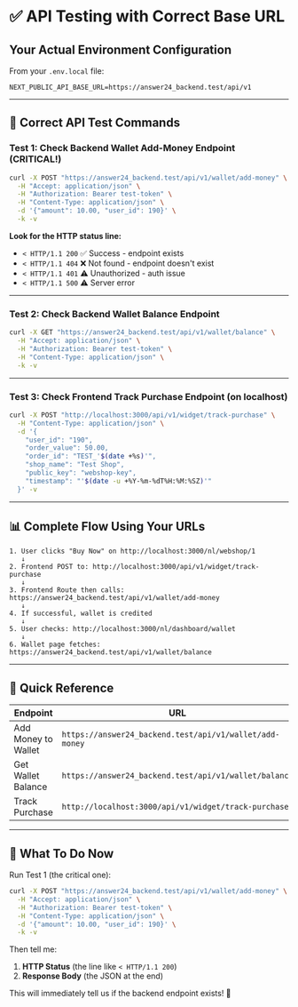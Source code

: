 # ✅ API Testing with Correct Base URL

## Your Actual Environment Configuration

From your `.env.local` file:

```
NEXT_PUBLIC_API_BASE_URL=https://answer24_backend.test/api/v1
```

---

## 🎯 Correct API Test Commands

### Test 1: Check Backend Wallet Add-Money Endpoint (CRITICAL!)

```bash
curl -X POST "https://answer24_backend.test/api/v1/wallet/add-money" \
  -H "Accept: application/json" \
  -H "Authorization: Bearer test-token" \
  -H "Content-Type: application/json" \
  -d '{"amount": 10.00, "user_id": 190}' \
  -k -v
```

**Look for the HTTP status line:**
- `< HTTP/1.1 200` ✅ Success - endpoint exists
- `< HTTP/1.1 404` ❌ Not found - endpoint doesn't exist
- `< HTTP/1.1 401` ⚠️ Unauthorized - auth issue
- `< HTTP/1.1 500` ⚠️ Server error

---

### Test 2: Check Backend Wallet Balance Endpoint

```bash
curl -X GET "https://answer24_backend.test/api/v1/wallet/balance" \
  -H "Accept: application/json" \
  -H "Authorization: Bearer test-token" \
  -H "Content-Type: application/json" \
  -k -v
```

---

### Test 3: Check Frontend Track Purchase Endpoint (on localhost)

```bash
curl -X POST "http://localhost:3000/api/v1/widget/track-purchase" \
  -H "Content-Type: application/json" \
  -d '{
    "user_id": "190",
    "order_value": 50.00,
    "order_id": "TEST_'$(date +%s)'",
    "shop_name": "Test Shop",
    "public_key": "webshop-key",
    "timestamp": "'$(date -u +%Y-%m-%dT%H:%M:%SZ)'"
  }' -v
```

---

## 📊 Complete Flow Using Your URLs

```
1. User clicks "Buy Now" on http://localhost:3000/nl/webshop/1
   ↓
2. Frontend POST to: http://localhost:3000/api/v1/widget/track-purchase
   ↓
3. Frontend Route then calls: https://answer24_backend.test/api/v1/wallet/add-money
   ↓
4. If successful, wallet is credited
   ↓
5. User checks: http://localhost:3000/nl/dashboard/wallet
   ↓
6. Wallet page fetches: https://answer24_backend.test/api/v1/wallet/balance
```

---

## 🚀 Quick Reference

| Endpoint | URL |
|----------|-----|
| Add Money to Wallet | `https://answer24_backend.test/api/v1/wallet/add-money` |
| Get Wallet Balance | `https://answer24_backend.test/api/v1/wallet/balance` |
| Track Purchase | `http://localhost:3000/api/v1/widget/track-purchase` |

---

## 🎯 What To Do Now

Run Test 1 (the critical one):

```bash
curl -X POST "https://answer24_backend.test/api/v1/wallet/add-money" \
  -H "Accept: application/json" \
  -H "Authorization: Bearer test-token" \
  -H "Content-Type: application/json" \
  -d '{"amount": 10.00, "user_id": 190}' \
  -k -v
```

Then tell me:
1. **HTTP Status** (the line like `< HTTP/1.1 200`)
2. **Response Body** (the JSON at the end)

This will immediately tell us if the backend endpoint exists! 🎯

